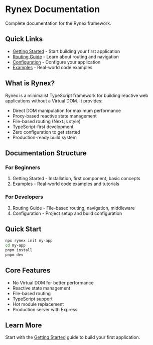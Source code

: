 # Rynex Documentation

Complete documentation for the Rynex framework.

## Quick Links

- [Getting Started](./GETTING_STARTED.md) - Start building your first application
- [Routing Guide](./ROUTING_GUIDE.md) - Learn about routing and navigation
- [Configuration](./CONFIGURATION.md) - Configure your application
- [Examples](./EXAMPLES.md) - Real-world code examples

## What is Rynex?

Rynex is a minimalist TypeScript framework for building reactive web applications without a Virtual DOM. It provides:

- Direct DOM manipulation for maximum performance
- Proxy-based reactive state management
- File-based routing (Next.js style)
- TypeScript-first development
- Zero configuration to get started
- Production-ready build system

## Documentation Structure

### For Beginners

1. Getting Started - Installation, first component, basic concepts
2. Examples - Real-world code examples and tutorials

### For Developers

3. Routing Guide - File-based routing, navigation, middleware
4. Configuration - Project setup and build configuration

## Quick Start

```bash
npx rynex init my-app
cd my-app
pnpm install
pnpm dev
```

## Core Features

- No Virtual DOM for better performance
- Reactive state management
- File-based routing
- TypeScript support
- Hot module replacement
- Production server with Express

## Learn More

Start with the [Getting Started](./GETTING_STARTED.md) guide to build your first application.

